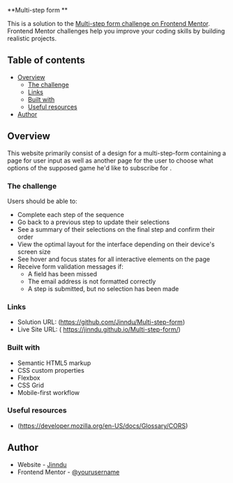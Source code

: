 **Multi-step form **

This is a solution to the [Multi-step form challenge on Frontend Mentor](https://www.frontendmentor.io/challenges/multistep-form-YVAnSdqQBJ). Frontend Mentor challenges help you improve your coding skills by building realistic projects. 

## Table of contents

- [Overview](#overview)
  - [The challenge](#the-challenge)
  - [Links](#links)
  - [Built with](#built-with)
  - [Useful resources](#useful-resources)
- [Author](#author)


## Overview
  This website primarily consist of a design for a multi-step-form containing a page for user input as well as another page for the user to choose what options of the supposed game he'd like to subscribe for .

### The challenge

Users should be able to:

- Complete each step of the sequence
- Go back to a previous step to update their selections
- See a summary of their selections on the final step and confirm their order
- View the optimal layout for the interface depending on their device's screen size
- See hover and focus states for all interactive elements on the page
- Receive form validation messages if:
  - A field has been missed
  - The email address is not formatted correctly
  - A step is submitted, but no selection has been made


### Links

- Solution URL: (https://github.com/Jinndu/Multi-step-form)
- Live Site URL: ( https://jinndu.github.io/Multi-step-form/)


### Built with

- Semantic HTML5 markup
- CSS custom properties
- Flexbox
- CSS Grid
- Mobile-first workflow




### Useful resources

- (https://developer.mozilla.org/en-US/docs/Glossary/CORS)


## Author

- Website - [Jinndu]( https://jinndu.github.io/Multi-step-form/)
- Frontend Mentor - [@yourusername](https://www.frontendmentor.io/profile/yourusername)


